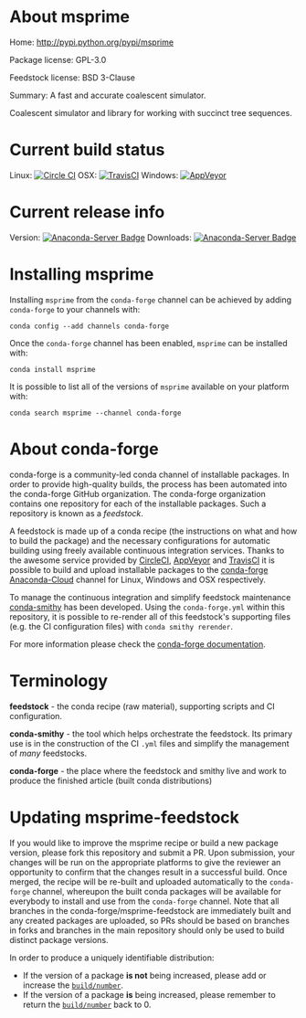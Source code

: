 About msprime
=============

Home: http://pypi.python.org/pypi/msprime

Package license: GPL-3.0

Feedstock license: BSD 3-Clause

Summary: A fast and accurate coalescent simulator.

Coalescent simulator and library for working with succinct tree sequences.

Current build status
====================

Linux: [![Circle CI](https://circleci.com/gh/conda-forge/msprime-feedstock.svg?style=shield)](https://circleci.com/gh/conda-forge/msprime-feedstock)
OSX: [![TravisCI](https://travis-ci.org/conda-forge/msprime-feedstock.svg?branch=master)](https://travis-ci.org/conda-forge/msprime-feedstock)
Windows: [![AppVeyor](https://ci.appveyor.com/api/projects/status/github/conda-forge/msprime-feedstock?svg=True)](https://ci.appveyor.com/project/conda-forge/msprime-feedstock/branch/master)

Current release info
====================
Version: [![Anaconda-Server Badge](https://anaconda.org/conda-forge/msprime/badges/version.svg)](https://anaconda.org/conda-forge/msprime)
Downloads: [![Anaconda-Server Badge](https://anaconda.org/conda-forge/msprime/badges/downloads.svg)](https://anaconda.org/conda-forge/msprime)

Installing msprime
==================

Installing `msprime` from the `conda-forge` channel can be achieved by adding `conda-forge` to your channels with:

```
conda config --add channels conda-forge
```

Once the `conda-forge` channel has been enabled, `msprime` can be installed with:

```
conda install msprime
```

It is possible to list all of the versions of `msprime` available on your platform with:

```
conda search msprime --channel conda-forge
```


About conda-forge
=================

conda-forge is a community-led conda channel of installable packages.
In order to provide high-quality builds, the process has been automated into the
conda-forge GitHub organization. The conda-forge organization contains one repository
for each of the installable packages. Such a repository is known as a *feedstock*.

A feedstock is made up of a conda recipe (the instructions on what and how to build
the package) and the necessary configurations for automatic building using freely
available continuous integration services. Thanks to the awesome service provided by
[CircleCI](https://circleci.com/), [AppVeyor](http://www.appveyor.com/)
and [TravisCI](https://travis-ci.org/) it is possible to build and upload installable
packages to the [conda-forge](https://anaconda.org/conda-forge)
[Anaconda-Cloud](http://docs.anaconda.org/) channel for Linux, Windows and OSX respectively.

To manage the continuous integration and simplify feedstock maintenance
[conda-smithy](http://github.com/conda-forge/conda-smithy) has been developed.
Using the ``conda-forge.yml`` within this repository, it is possible to re-render all of
this feedstock's supporting files (e.g. the CI configuration files) with ``conda smithy rerender``.

For more information please check the [conda-forge documentation](https://conda-forge.org/docs/).

Terminology
===========

**feedstock** - the conda recipe (raw material), supporting scripts and CI configuration.

**conda-smithy** - the tool which helps orchestrate the feedstock.
                   Its primary use is in the construction of the CI ``.yml`` files
                   and simplify the management of *many* feedstocks.

**conda-forge** - the place where the feedstock and smithy live and work to
                  produce the finished article (built conda distributions)


Updating msprime-feedstock
==========================

If you would like to improve the msprime recipe or build a new
package version, please fork this repository and submit a PR. Upon submission,
your changes will be run on the appropriate platforms to give the reviewer an
opportunity to confirm that the changes result in a successful build. Once
merged, the recipe will be re-built and uploaded automatically to the
`conda-forge` channel, whereupon the built conda packages will be available for
everybody to install and use from the `conda-forge` channel.
Note that all branches in the conda-forge/msprime-feedstock are
immediately built and any created packages are uploaded, so PRs should be based
on branches in forks and branches in the main repository should only be used to
build distinct package versions.

In order to produce a uniquely identifiable distribution:
 * If the version of a package **is not** being increased, please add or increase
   the [``build/number``](http://conda.pydata.org/docs/building/meta-yaml.html#build-number-and-string).
 * If the version of a package **is** being increased, please remember to return
   the [``build/number``](http://conda.pydata.org/docs/building/meta-yaml.html#build-number-and-string)
   back to 0.